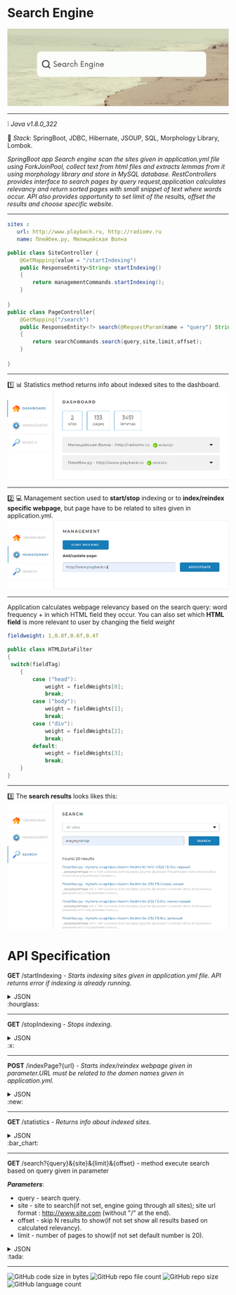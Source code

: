 # Search Engine

![img_4.png](img_4.png)
____
:grey_exclamation: _Java v1.8.0_322_

 :page_facing_up: _Stack_:
SpringBoot,
JDBC,
Hibernate,
JSOUP,
SQL,
Morphology Library,
Lombok.

__SpringBoot app Search engine scan the sites given in application.yml file using ForkJoinPool,
collect text from html files and extracts lemmas from it using morphology library and store in MySQL database.
RestControllers provides interface to search pages by query request,application calculates relevancy  and return sorted pages with small snippet of text where words occur._
_API also provides opportunity to set limit of the results, offset the results and choose specific website.__


____
 ```yaml
sites :
    url: http://www.playback.ru, http://radiomv.ru
    name: Плейбек.ру, Милицейская Волна
```

```java
public class SiteController {
    @GetMapping(value = "/startIndexing")
    public ResponseEntity<String> startIndexing() 
    {
        return managementCommands.startIndexing();
    }

}
public class PageController{
    @GetMapping("/search")
    public ResponseEntity<?> search(@RequestParam(name = "query") String query) 
    {
        return searchCommands.search(query,site,limit,offset);
    }

}
```
____
:one: :bar_chart: Statistics method returns info about indexed sites to the dashboard.
![img.png](img.png)
____

:two: :computer: Management section used to **start/stop** indexing or to **index/reindex specific webpage**, but page have to be related to sites given in application.yml. 
![img_1.png](img_1.png)
____

Application calculates webpage relevancy based on the search query: word frequency + in which HTML field they occur.
You can also set which **HTML field** is more relevant to user by changing the field _weight_
```yaml
fieldweight: 1,0.8f,0.6f,0.4f
```
```java
public class HTMLDataFilter 
{
 switch(fieldTag)
    {
        case ("head"):
            weight = fieldWeights[0];
            break;
        case ("body"):
            weight = fieldWeights[1];
            break;
        case ("div"):
            weight = fieldWeights[2];
            break;
        default:
            weight = fieldWeights[3];
            break;
    }
}
```

____
:three:  The **search results** looks likes this:
![img_3.png](img_3.png)
 
 # API Specification

**GET** /startIndexing - 
 *Starts indexing sites given in application.yml file. API returns error if indexing is already running.*
 <details>
<summary>JSON</summary> 

{
	'result': true
}

`If already running`

{
	'result': false,
	'error': "Indexing is running already"
}
 
</details> :hourglass:

____

**GET** /stopIndexing - 
*Stops indexing.*
<details>
<summary>JSON</summary> 
{
'result': true
}

`If not indexing`
{
'result': false,
'error': "Indexing is not running"
}
</details> :x:

____


**POST** /indexPage?{url} - 
*Starts index/reindex webpage given in parameter.URL must be related to the domen names given in application.yml.*
<details>
<summary>JSON</summary> 
{
'result': true
}

`If URL outside of the domen name`

{
'result': false,
'error': "Webpage is outside of the sites given in application.yml"
}
</details> :new:

____

**GET** /statistics - 
*Returns info about indexed sites.*
<details>
<summary>JSON</summary> 
{
'result': true,
'statistics': {
"total": {
"sites": 10,
"pages": 436423,
"lemmas": 5127891,
"indexing": true
},
"detailed": [
{
"url": "http://www.site.com",
"name": "Site name",
"status": "INDEXED",

"statusTime": 1600160357,
"error": "Indexing error: the main page is unavaible.",
"pages": 5764,
"lemmas": 321115
},
...
]
}
</details> :bar_chart:

____

**GET** /search?{query}&{site}&{limit}&{offset} - method execute search based on query given in parameter

***Parameters***:

+ query - search query.
+ site - site to search(if not set, engine going through all sites); site url format : http://www.site.com (without "/" at the end).
+ offset - skip N results to show(if not set show all results based on calculated relevancy).
+ limit - number of pages to show(if not set default number is 20).

<details>
<summary>JSON</summary> 
{
'result': true,

'count': 574,
'data': [
{
"site": "http://www.site.com",
"siteName": "Имя сайта",
"uri": "/path/to/page/6784",
"title": "Page title",
"snippet": "Small snippet where words occur, <b>***search query***</b>,(HTML format)",
"relevance": 0.93362
},
...
]
}
	
</details> :tada:

____


![GitHub code size in bytes](https://img.shields.io/github/languages/code-size/Drexan95/Search_Engine-Skillbox-diploma) ![GitHub repo file count](https://img.shields.io/github/directory-file-count/Drexan95/Search_Engine-Skillbox-diploma) ![GitHub repo size](https://img.shields.io/github/repo-size/Drexan95/Search_Engine-Skillbox-diploma) ![GitHub language count](https://img.shields.io/github/languages/count/Drexan95/Search_Engine-Skillbox-diploma)
 
